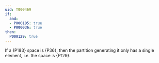 ```yaml
---
uid: T000469
if:
  and:
  - P000185: true
  - P000036: true
then:
  P000129: true
---
```


If a {P183} space is {P36}, then the partition generating it only has a single element, i.e. the space is {P129}.
